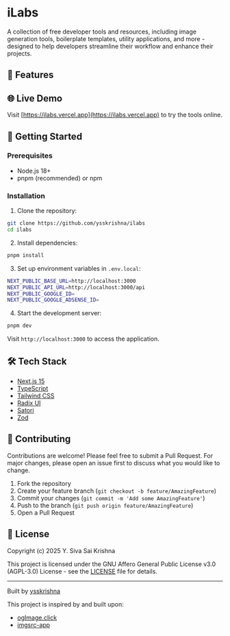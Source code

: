 # iLabs

A collection of free developer tools and resources, including image generation tools, boilerplate templates, utility applications, and more - designed to help developers streamline their workflow and enhance their projects.

## 🌟 Features

## 🌐 Live Demo

Visit [https://ilabs.vercel.app](https://ilabs.vercel.app) to try the tools online.

## 🚀 Getting Started

### Prerequisites

- Node.js 18+
- pnpm (recommended) or npm

### Installation

1. Clone the repository:

```bash
git clone https://github.com/ysskrishna/ilabs
cd ilabs
```

2. Install dependencies:

```bash
pnpm install
```

3. Set up environment variables in `.env.local`:

```bash
NEXT_PUBLIC_BASE_URL=http://localhost:3000
NEXT_PUBLIC_API_URL=http://localhost:3000/api
NEXT_PUBLIC_GOOGLE_ID=
NEXT_PUBLIC_GOOGLE_ADSENSE_ID=
```

4. Start the development server:

```bash
pnpm dev
```

Visit `http://localhost:3000` to access the application.

## 🛠️ Tech Stack

- [Next.js 15](https://nextjs.org/)
- [TypeScript](https://www.typescriptlang.org/)
- [Tailwind CSS](https://tailwindcss.com/)
- [Radix UI](https://www.radix-ui.com/)
- [Satori](https://github.com/vercel/satori)
- [Zod](https://zod.dev/)

## 🤝 Contributing

Contributions are welcome! Please feel free to submit a Pull Request. For major changes, please open an issue first to discuss what you would like to change.

1. Fork the repository
2. Create your feature branch (`git checkout -b feature/AmazingFeature`)
3. Commit your changes (`git commit -m 'Add some AmazingFeature'`)
4. Push to the branch (`git push origin feature/AmazingFeature`)
5. Open a Pull Request

## 📝 License

Copyright (c) 2025 Y. Siva Sai Krishna

This project is licensed under the GNU Affero General Public License v3.0 (AGPL-3.0) License - see the [LICENSE](LICENSE) file for details.

---

Built by [ysskrishna](https://github.com/ysskrishna)

This project is inspired by and built upon:

- [ogImage.click](https://github.com/weijunext/ogimage-click)
- [imgsrc-app](https://github.com/FadyMak/imgsrc-app)
